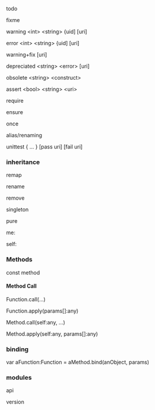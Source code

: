 todo

fixme

warning \<int> \<string> {uid] [uri]

error \<int> \<string> {uid] [uri]

warning+fix [uri]

depreciated \<string> \<error> [uri]

obsolete \<string> \<construct>

assert \<bool> \<string> \<uri>

require

ensure

once

alias/renaming

unittest { ... } [pass uri] [fail uri]

### inheritance

remap

rename

remove

singleton

pure

me:

self:

### Methods
const method

#### Method Call

Function.call(...)

Function.apply(params[]:any)

Method.call(self:any, ...)

Method.apply(self:any, params[]:any)

### binding

var aFunction:Function = aMethod.bind(anObject, params)

### modules

api

version
